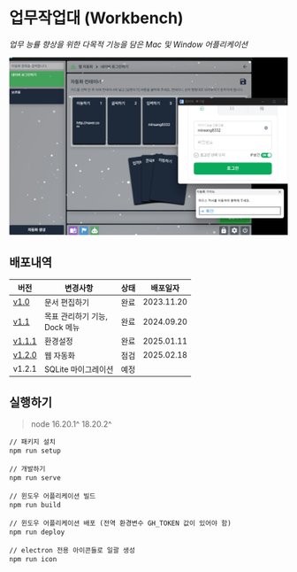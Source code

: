 # 업무작업대 (Workbench)

_업무 능률 향상을 위한 다목적 기능을 담은 Mac 및 Window 어플리케이션_

![](./screenshot.png)

## 배포내역

| 버전                                                        | 변경사항                                | 상태 | 배포일자   |
| ----------------------------------------------------------- | --------------------------------------- | ---- | ---------- |
| [v1.0](https://github.com/minsang8332/workbench/releases)   | 문서 편집하기                           | 완료 | 2023.11.20 |
| [v1.1](https://github.com/minsang8332/workbench/releases)   | 목표 관리하기 기능, <br> Dock 메뉴 <br> | 완료 | 2024.09.20 |
| [v1.1.1](https://github.com/minsang8332/workbench/releases) | 환경설정                                | 완료 | 2025.01.11 |
| [v1.2.0](https://github.com/minsang8332/workbench/releases) | 웹 자동화                               | 점검 | 2025.02.18 |
| v1.2.1                                                      | SQLite 마이그레이션                     | 예정 |            |

## 실행하기

> node 16.20.1^ 18.20.2^

```
// 패키지 설치
npm run setup

// 개발하기
npm run serve

// 윈도우 어플리케이션 빌드
npm run build

// 윈도우 어플리케이션 배포 (전역 환경변수 GH_TOKEN 값이 있어야 함)
npm run deploy

// electron 전용 아이콘들로 일괄 생성
npm run icon
```
